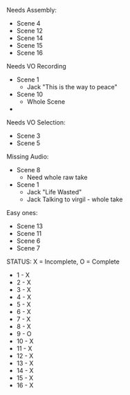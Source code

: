 
Needs Assembly:
- Scene 4
- Scene 12
- Scene 14
- Scene 15
- Scene 16

Needs VO Recording
- Scene 1
	- Jack "This is the way to peace"
- Scene 10
	- Whole Scene
- 

Needs VO Selection:
- Scene 3
- Scene 5

Missing Audio:
- Scene 8
	- Need whole raw take
- Scene 1
	- Jack "Life Wasted"
	- Jack Talking to virgil - whole take

Easy ones:
- Scene 13
- Scene 11
- Scene 6
- Scene 7


STATUS:
	X = Incomplete, O = Complete
- 1 - X
- 2 - X
- 3 - X
- 4 - X
- 5 - X
- 6 - X
- 7 - X
- 8 - X
- 9 - O
- 10 - X
- 11 - X
- 12 - X
- 13 - X
- 14 - X
- 15 - X
- 16 - X